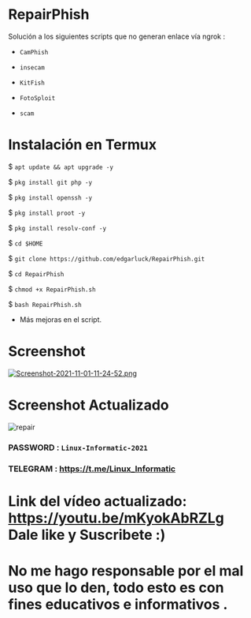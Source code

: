 # RepairPhish
Solución a los siguientes scripts que no generan enlace vía ngrok :

 * `CamPhish`

 * `insecam`

 * `KitFish`

 * `FotoSploit`

 * `scam`

# Instalación en Termux

$ `apt update && apt upgrade -y`

$ `pkg install git php -y`

$ `pkg install openssh -y`

$ `pkg install proot -y`

$ `pkg install resolv-conf -y`

$ `cd $HOME`

$ `git clone https://github.com/edgarluck/RepairPhish.git`

$ `cd RepairPhish`

$ `chmod +x RepairPhish.sh`

$ `bash RepairPhish.sh`

* Más mejoras en el script.

# Screenshot 
[![Screenshot-2021-11-01-11-24-52.png](https://i.postimg.cc/zDs304Xj/Screenshot-2021-11-01-11-24-52.png)](https://postimg.cc/LhVHsCPY)

# Screenshot Actualizado
![repair](https://user-images.githubusercontent.com/76820660/164955880-dbde2022-3071-470e-af85-3cdda44f9140.jpg)


### PASSWORD : `Linux-Informatic-2021`
### TELEGRAM : https://t.me/Linux_Informatic


# Link del vídeo actualizado: https://youtu.be/mKyokAbRZLg Dale like y Suscribete :)

# No me hago responsable por el mal uso que lo den, todo esto es con fines educativos e informativos .
